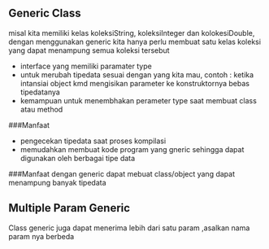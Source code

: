 
## Generic Class
misal kita memiliki kelas koleksiString, koleksiInteger dan kolokesiDouble, dengan menggunakan generic kita hanya perlu membuat satu kelas koleksi yang dapat menampung semua koleksi tersebut
<ul>
<Li>interface yang memiliki paramater type</Li>
<Li>untuk merubah tipedata sesuai dengan yang kita mau, contoh : ketika intansiai object kmd mengisikan parameter ke konstruktornya bebas tipedatanya
</Li>
<Li>kemampuan untuk menembhakan perameter type saat membuat class atau method
</Li>
</ul>

###Manfaat
<ul>
<li>pengecekan tipedata saat proses kompilasi</li>
<li>memudahkan membuat kode program yang gneric sehingga dapat digunakan oleh berbagai tipe data</li>
</ul>

###Manfaat 
dengan generic dapat mebuat class/object yang dapat menampung banyak tipedata
 

## Multiple Param Generic
Class generic juga dapat menerima lebih dari satu param ,asalkan nama param nya berbeda
